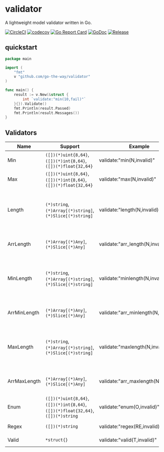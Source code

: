 # validator

A lightweight model validator written in Go.

[![CircleCI](https://circleci.com/gh/go-the-way/validator/tree/main.svg?style=shield)](https://circleci.com/gh/go-the-way/validator/tree/main)
[![codecov](https://codecov.io/gh/go-the-way/validator/branch/main/graph/badge.svg?token=8MAR3J959H)](https://codecov.io/gh/go-the-way/validator)
[![Go Report Card](https://goreportcard.com/badge/github.com/go-the-way/validator)](https://goreportcard.com/report/github.com/go-the-way/validator)
[![GoDoc](https://pkg.go.dev/badge/github.com/go-the-way/validator?status.svg)](https://pkg.go.dev/github.com/go-the-way/validator?tab=doc)
[![Release](https://img.shields.io/github/release/go-the-way/validator.svg?style=flat-square)](https://github.com/go-the-way/validator/releases)

## quickstart
```go
package main

import (
	"fmt"
	v "github.com/go-the-way/validator"
)

func main() {
	result := v.New(&struct {
		int `validate:"min(10,fail)"`
	}{}).Validate()
	fmt.Println(result.Passed)
	fmt.Println(result.Messages())
}
```

## Validators

| Name         | Support                                                                         | Example                             | Description                                                                                                                      |
|--------------|---------------------------------------------------------------------------------|-------------------------------------|----------------------------------------------------------------------------------------------------------------------------------|
| Min          | `([])(*)uint{8,64}`, `([])(*)int{8,64}`, `([])(*)float{32,64}`                  | validate:"min(N,invalid)"           | `Every value` must be `>= N`                                                                                                     |
| Max          | `([])(*)uint{8,64}`, `([])(*)int{8,64}`, `([])(*)float{32,64}`                  | validate:"max(N,invalid)"           | `Every value` must be `<= N`                                                                                                     |
| Length       | `(*)string`, `(*)Array[(*)string]`, `(*)Slice[(*)string]`                       | validate:"length(N,invalid)"        | `(*)string`: `Value's Len` must be `== N`<br/>`(*)Array[(*)string]` or `(*)Slice[(*)string]`: `Every Value's Len` must be `== N` |
| ArrLength    | `(*)Array[(*)Any]`, `(*)Slice[(*)Any]`                                          | validate:"arr_length(N,invalid)"    | `(*)Array[(*)Any]` or `(*)Slice[(*)Any]`: `Array` or `Slice's Len` must be `== N`                                                |
| MinLength    | `(*)string`, `(*)Array[(*)string]`, `(*)Slice[(*)string]`                       | validate:"minlength(N,invalid)"     | `(*)string`: `Value's Len` must be `>= N`<br/>`(*)Array[(*)string]` or `(*)Slice[(*)string]`: `Every Value's Len` must be `>= N` |
| ArrMinLength | `(*)Array[(*)Any]`, `(*)Slice[(*)Any]`                                          | validate:"arr_minlength(N,invalid)" | `(*)Array[(*)Any]` or `(*)Slice[(*)Any]`: `Array` or `Slice's Len` must be `>= N`                                                |
| MaxLength    | `(*)string`, `(*)Array[(*)string]`, `(*)Slice[(*)string]`                       | validate:"maxlength(N,invalid)"     | `(*)string`: `Value's Len` must be `<= N`<br/>`(*)Array[(*)string]` or `(*)Slice[(*)string]`: `Every Value's Len` must be `<= N` |
| ArrMaxLength | `(*)Array[(*)Any]`, `(*)Slice[(*)Any]`                                          | validate:"arr_maxlength(N,invalid)" | `(*)Array[(*)Any]` or `(*)Slice[(*)Any]`: `Array` or `Slice's Len` must be `<= N`                                                |
| Enum         | `([])(*)uint{8,64}`, `([])(*)int{8,64}`, `([])(*)float{32,64}`, `([])(*)string` | validate:"enum(O,invalid)"          | `Every value` must be one of `O`                                                                                                 |
| Regex        | `([])(*)string`                                                                 | validate:"regex(RE,invalid)"        | `Every value` must be match `RE`                                                                                                 |
| Valid        | `*struct{}`                                                                     | validate:"valid(T,invalid)"         | `Value` must be not `nil`                                                                                                        |
